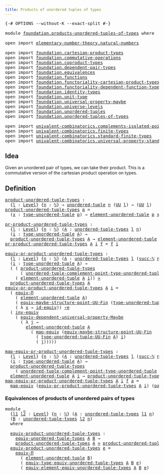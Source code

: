 ```yaml
---
title: Products of unordered tuples of types
---
```


<pre class="Agda"><a id="63" class="Symbol">{-#</a> <a id="67" class="Keyword">OPTIONS</a> <a id="75" class="Pragma">--without-K</a> <a id="87" class="Pragma">--exact-split</a> <a id="101" class="Symbol">#-}</a>

<a id="106" class="Keyword">module</a> <a id="113" href="foundation.products-unordered-tuples-of-types.html" class="Module">foundation.products-unordered-tuples-of-types</a> <a id="159" class="Keyword">where</a>

<a id="166" class="Keyword">open</a> <a id="171" class="Keyword">import</a> <a id="178" href="elementary-number-theory.natural-numbers.html" class="Module">elementary-number-theory.natural-numbers</a>

<a id="220" class="Keyword">open</a> <a id="225" class="Keyword">import</a> <a id="232" href="foundation.cartesian-product-types.html" class="Module">foundation.cartesian-product-types</a>
<a id="267" class="Keyword">open</a> <a id="272" class="Keyword">import</a> <a id="279" href="foundation.commutative-operations.html" class="Module">foundation.commutative-operations</a>
<a id="313" class="Keyword">open</a> <a id="318" class="Keyword">import</a> <a id="325" href="foundation.coproduct-types.html" class="Module">foundation.coproduct-types</a>
<a id="352" class="Keyword">open</a> <a id="357" class="Keyword">import</a> <a id="364" href="foundation.dependent-pair-types.html" class="Module">foundation.dependent-pair-types</a>
<a id="396" class="Keyword">open</a> <a id="401" class="Keyword">import</a> <a id="408" href="foundation.equivalences.html" class="Module">foundation.equivalences</a>
<a id="432" class="Keyword">open</a> <a id="437" class="Keyword">import</a> <a id="444" href="foundation.functions.html" class="Module">foundation.functions</a>
<a id="465" class="Keyword">open</a> <a id="470" class="Keyword">import</a> <a id="477" href="foundation.functoriality-cartesian-product-types.html" class="Module">foundation.functoriality-cartesian-product-types</a>
<a id="526" class="Keyword">open</a> <a id="531" class="Keyword">import</a> <a id="538" href="foundation.functoriality-dependent-function-types.html" class="Module">foundation.functoriality-dependent-function-types</a>
<a id="588" class="Keyword">open</a> <a id="593" class="Keyword">import</a> <a id="600" href="foundation.identity-types.html" class="Module">foundation.identity-types</a>
<a id="626" class="Keyword">open</a> <a id="631" class="Keyword">import</a> <a id="638" href="foundation.unit-type.html" class="Module">foundation.unit-type</a>
<a id="659" class="Keyword">open</a> <a id="664" class="Keyword">import</a> <a id="671" href="foundation.universal-property-maybe.html" class="Module">foundation.universal-property-maybe</a>
<a id="707" class="Keyword">open</a> <a id="712" class="Keyword">import</a> <a id="719" href="foundation.universe-levels.html" class="Module">foundation.universe-levels</a>
<a id="746" class="Keyword">open</a> <a id="751" class="Keyword">import</a> <a id="758" href="foundation.unordered-tuples.html" class="Module">foundation.unordered-tuples</a>
<a id="786" class="Keyword">open</a> <a id="791" class="Keyword">import</a> <a id="798" href="foundation.unordered-tuples-of-types.html" class="Module">foundation.unordered-tuples-of-types</a>

<a id="836" class="Keyword">open</a> <a id="841" class="Keyword">import</a> <a id="848" href="univalent-combinatorics.complements-isolated-points.html" class="Module">univalent-combinatorics.complements-isolated-points</a>
<a id="900" class="Keyword">open</a> <a id="905" class="Keyword">import</a> <a id="912" href="univalent-combinatorics.finite-types.html" class="Module">univalent-combinatorics.finite-types</a>
<a id="949" class="Keyword">open</a> <a id="954" class="Keyword">import</a> <a id="961" href="univalent-combinatorics.standard-finite-types.html" class="Module">univalent-combinatorics.standard-finite-types</a>
<a id="1007" class="Keyword">open</a> <a id="1012" class="Keyword">import</a> <a id="1019" href="univalent-combinatorics.universal-property-standard-finite-types.html" class="Module">univalent-combinatorics.universal-property-standard-finite-types</a>
</pre>
## Idea

Given an unordered pair of types, we can take their product. This is a commutative version of the cartesian product operation on types.

## Definition

<pre class="Agda"><a id="product-unordered-tuple-types"></a><a id="1258" href="foundation.products-unordered-tuples-of-types.html#1258" class="Function">product-unordered-tuple-types</a> <a id="1288" class="Symbol">:</a>
  <a id="1292" class="Symbol">{</a><a id="1293" href="foundation.products-unordered-tuples-of-types.html#1293" class="Bound">l</a> <a id="1295" class="Symbol">:</a> <a id="1297" href="Agda.Primitive.html#597" class="Postulate">Level</a><a id="1302" class="Symbol">}</a> <a id="1304" class="Symbol">{</a><a id="1305" href="foundation.products-unordered-tuples-of-types.html#1305" class="Bound">n</a> <a id="1307" class="Symbol">:</a> <a id="1309" href="elementary-number-theory.natural-numbers.html#1444" class="Datatype">ℕ</a><a id="1310" class="Symbol">}</a> <a id="1312" class="Symbol">→</a> <a id="1314" href="foundation.unordered-tuples.html#1180" class="Function">unordered-tuple</a> <a id="1330" href="foundation.products-unordered-tuples-of-types.html#1305" class="Bound">n</a> <a id="1332" class="Symbol">(</a><a id="1333" href="foundation-core.universe-levels.html#222" class="Primitive">UU</a> <a id="1336" href="foundation.products-unordered-tuples-of-types.html#1293" class="Bound">l</a><a id="1337" class="Symbol">)</a> <a id="1339" class="Symbol">→</a> <a id="1341" class="Symbol">(</a><a id="1342" href="foundation-core.universe-levels.html#222" class="Primitive">UU</a> <a id="1345" href="foundation.products-unordered-tuples-of-types.html#1293" class="Bound">l</a><a id="1346" class="Symbol">)</a>
<a id="1348" href="foundation.products-unordered-tuples-of-types.html#1258" class="Function">product-unordered-tuple-types</a> <a id="1378" href="foundation.products-unordered-tuples-of-types.html#1378" class="Bound">p</a> <a id="1380" class="Symbol">=</a>
  <a id="1384" class="Symbol">(</a><a id="1385" href="foundation.products-unordered-tuples-of-types.html#1385" class="Bound">x</a> <a id="1387" class="Symbol">:</a> <a id="1389" href="foundation.unordered-tuples.html#1474" class="Function">type-unordered-tuple</a> <a id="1410" href="foundation.products-unordered-tuples-of-types.html#1378" class="Bound">p</a><a id="1411" class="Symbol">)</a> <a id="1413" class="Symbol">→</a> <a id="1415" href="foundation.unordered-tuples.html#2150" class="Function">element-unordered-tuple</a> <a id="1439" href="foundation.products-unordered-tuples-of-types.html#1378" class="Bound">p</a> <a id="1441" href="foundation.products-unordered-tuples-of-types.html#1385" class="Bound">x</a>

<a id="pr-product-unordered-tuple-types"></a><a id="1444" href="foundation.products-unordered-tuples-of-types.html#1444" class="Function">pr-product-unordered-tuple-types</a> <a id="1477" class="Symbol">:</a>
  <a id="1481" class="Symbol">{</a><a id="1482" href="foundation.products-unordered-tuples-of-types.html#1482" class="Bound">l</a> <a id="1484" class="Symbol">:</a> <a id="1486" href="Agda.Primitive.html#597" class="Postulate">Level</a><a id="1491" class="Symbol">}</a> <a id="1493" class="Symbol">{</a><a id="1494" href="foundation.products-unordered-tuples-of-types.html#1494" class="Bound">n</a> <a id="1496" class="Symbol">:</a> <a id="1498" href="elementary-number-theory.natural-numbers.html#1444" class="Datatype">ℕ</a><a id="1499" class="Symbol">}</a> <a id="1501" class="Symbol">(</a><a id="1502" href="foundation.products-unordered-tuples-of-types.html#1502" class="Bound">A</a> <a id="1504" class="Symbol">:</a> <a id="1506" href="foundation.unordered-tuples-of-types.html#780" class="Function">unordered-tuple-types</a> <a id="1528" href="foundation.products-unordered-tuples-of-types.html#1482" class="Bound">l</a> <a id="1530" href="foundation.products-unordered-tuples-of-types.html#1494" class="Bound">n</a><a id="1531" class="Symbol">)</a>
  <a id="1535" class="Symbol">(</a><a id="1536" href="foundation.products-unordered-tuples-of-types.html#1536" class="Bound">i</a> <a id="1538" class="Symbol">:</a> <a id="1540" href="foundation.unordered-tuples.html#1474" class="Function">type-unordered-tuple</a> <a id="1561" href="foundation.products-unordered-tuples-of-types.html#1502" class="Bound">A</a><a id="1562" class="Symbol">)</a> <a id="1564" class="Symbol">→</a>
  <a id="1568" href="foundation.products-unordered-tuples-of-types.html#1258" class="Function">product-unordered-tuple-types</a> <a id="1598" href="foundation.products-unordered-tuples-of-types.html#1502" class="Bound">A</a> <a id="1600" class="Symbol">→</a> <a id="1602" href="foundation.unordered-tuples.html#2150" class="Function">element-unordered-tuple</a> <a id="1626" href="foundation.products-unordered-tuples-of-types.html#1502" class="Bound">A</a> <a id="1628" href="foundation.products-unordered-tuples-of-types.html#1536" class="Bound">i</a>
<a id="1630" href="foundation.products-unordered-tuples-of-types.html#1444" class="Function">pr-product-unordered-tuple-types</a> <a id="1663" href="foundation.products-unordered-tuples-of-types.html#1663" class="Bound">A</a> <a id="1665" href="foundation.products-unordered-tuples-of-types.html#1665" class="Bound">i</a> <a id="1667" href="foundation.products-unordered-tuples-of-types.html#1667" class="Bound">f</a> <a id="1669" class="Symbol">=</a> <a id="1671" href="foundation.products-unordered-tuples-of-types.html#1667" class="Bound">f</a> <a id="1673" href="foundation.products-unordered-tuples-of-types.html#1665" class="Bound">i</a>

<a id="equiv-pr-product-unordered-tuple-types"></a><a id="1676" href="foundation.products-unordered-tuples-of-types.html#1676" class="Function">equiv-pr-product-unordered-tuple-types</a> <a id="1715" class="Symbol">:</a>
  <a id="1719" class="Symbol">{</a><a id="1720" href="foundation.products-unordered-tuples-of-types.html#1720" class="Bound">l</a> <a id="1722" class="Symbol">:</a> <a id="1724" href="Agda.Primitive.html#597" class="Postulate">Level</a><a id="1729" class="Symbol">}</a> <a id="1731" class="Symbol">{</a><a id="1732" href="foundation.products-unordered-tuples-of-types.html#1732" class="Bound">n</a> <a id="1734" class="Symbol">:</a> <a id="1736" href="elementary-number-theory.natural-numbers.html#1444" class="Datatype">ℕ</a><a id="1737" class="Symbol">}</a> <a id="1739" class="Symbol">(</a><a id="1740" href="foundation.products-unordered-tuples-of-types.html#1740" class="Bound">A</a> <a id="1742" class="Symbol">:</a> <a id="1744" href="foundation.unordered-tuples-of-types.html#780" class="Function">unordered-tuple-types</a> <a id="1766" href="foundation.products-unordered-tuples-of-types.html#1720" class="Bound">l</a> <a id="1768" class="Symbol">(</a><a id="1769" href="elementary-number-theory.natural-numbers.html#1478" class="InductiveConstructor">succ-ℕ</a> <a id="1776" href="foundation.products-unordered-tuples-of-types.html#1732" class="Bound">n</a><a id="1777" class="Symbol">))</a>
  <a id="1782" class="Symbol">(</a><a id="1783" href="foundation.products-unordered-tuples-of-types.html#1783" class="Bound">i</a> <a id="1785" class="Symbol">:</a> <a id="1787" href="foundation.unordered-tuples.html#1474" class="Function">type-unordered-tuple</a> <a id="1808" href="foundation.products-unordered-tuples-of-types.html#1740" class="Bound">A</a><a id="1809" class="Symbol">)</a> <a id="1811" class="Symbol">→</a>
  <a id="1815" class="Symbol">(</a> <a id="1817" class="Symbol">(</a> <a id="1819" href="foundation.products-unordered-tuples-of-types.html#1258" class="Function">product-unordered-tuple-types</a>
      <a id="1855" class="Symbol">(</a> <a id="1857" href="foundation.unordered-tuples.html#2981" class="Function">unordered-tuple-complement-point-type-unordered-tuple</a> <a id="1911" href="foundation.products-unordered-tuples-of-types.html#1740" class="Bound">A</a> <a id="1913" href="foundation.products-unordered-tuples-of-types.html#1783" class="Bound">i</a><a id="1914" class="Symbol">))</a> <a id="1917" href="foundation-core.cartesian-product-types.html#577" class="Function Operator">×</a>
    <a id="1923" class="Symbol">(</a> <a id="1925" href="foundation.unordered-tuples.html#2150" class="Function">element-unordered-tuple</a> <a id="1949" href="foundation.products-unordered-tuples-of-types.html#1740" class="Bound">A</a> <a id="1951" href="foundation.products-unordered-tuples-of-types.html#1783" class="Bound">i</a><a id="1952" class="Symbol">))</a> <a id="1955" href="foundation-core.equivalences.html#1607" class="Function Operator">≃</a>
  <a id="1959" href="foundation.products-unordered-tuples-of-types.html#1258" class="Function">product-unordered-tuple-types</a> <a id="1989" href="foundation.products-unordered-tuples-of-types.html#1740" class="Bound">A</a>
<a id="1991" href="foundation.products-unordered-tuples-of-types.html#1676" class="Function">equiv-pr-product-unordered-tuple-types</a> <a id="2030" href="foundation.products-unordered-tuples-of-types.html#2030" class="Bound">A</a> <a id="2032" href="foundation.products-unordered-tuples-of-types.html#2032" class="Bound">i</a> <a id="2034" class="Symbol">=</a>
  <a id="2038" class="Symbol">(</a> <a id="2040" href="foundation.functoriality-dependent-function-types.html#4227" class="Function">equiv-Π</a>
    <a id="2052" class="Symbol">(</a> <a id="2054" href="foundation.unordered-tuples.html#2150" class="Function">element-unordered-tuple</a> <a id="2078" href="foundation.products-unordered-tuples-of-types.html#2030" class="Bound">A</a><a id="2079" class="Symbol">)</a>
    <a id="2085" class="Symbol">(</a> <a id="2087" href="univalent-combinatorics.complements-isolated-points.html#4210" class="Function">equiv-maybe-structure-point-UU-Fin</a> <a id="2122" class="Symbol">(</a><a id="2123" href="foundation.unordered-tuples.html#1394" class="Function">type-unordered-tuple-UU-Fin</a> <a id="2151" href="foundation.products-unordered-tuples-of-types.html#2030" class="Bound">A</a><a id="2152" class="Symbol">)</a> <a id="2154" href="foundation.products-unordered-tuples-of-types.html#2032" class="Bound">i</a><a id="2155" class="Symbol">)</a>
    <a id="2161" class="Symbol">(</a> <a id="2163" class="Symbol">λ</a> <a id="2165" href="foundation.products-unordered-tuples-of-types.html#2165" class="Bound">x</a> <a id="2167" class="Symbol">→</a> <a id="2169" href="foundation-core.equivalences.html#2480" class="Function">id-equiv</a><a id="2177" class="Symbol">))</a> <a id="2180" href="foundation-core.equivalences.html#7855" class="Function Operator">∘e</a>
  <a id="2185" class="Symbol">(</a> <a id="2187" href="foundation-core.equivalences.html#5707" class="Function">inv-equiv</a>
    <a id="2201" class="Symbol">(</a> <a id="2203" href="foundation.universal-property-maybe.html#1965" class="Function">equiv-dependent-universal-property-Maybe</a>
      <a id="2250" class="Symbol">(</a> <a id="2252" class="Symbol">λ</a> <a id="2254" href="foundation.products-unordered-tuples-of-types.html#2254" class="Bound">j</a> <a id="2256" class="Symbol">→</a>
        <a id="2266" href="foundation.unordered-tuples.html#2150" class="Function">element-unordered-tuple</a> <a id="2290" href="foundation.products-unordered-tuples-of-types.html#2030" class="Bound">A</a>
          <a id="2302" class="Symbol">(</a> <a id="2304" href="foundation-core.equivalences.html#1807" class="Function">map-equiv</a> <a id="2314" class="Symbol">(</a><a id="2315" href="univalent-combinatorics.complements-isolated-points.html#4210" class="Function">equiv-maybe-structure-point-UU-Fin</a>
            <a id="2362" class="Symbol">(</a> <a id="2364" href="foundation.unordered-tuples.html#1394" class="Function">type-unordered-tuple-UU-Fin</a> <a id="2392" href="foundation.products-unordered-tuples-of-types.html#2030" class="Bound">A</a><a id="2393" class="Symbol">)</a> <a id="2395" href="foundation.products-unordered-tuples-of-types.html#2032" class="Bound">i</a><a id="2396" class="Symbol">)</a>
            <a id="2410" class="Symbol">(</a> <a id="2412" href="foundation.products-unordered-tuples-of-types.html#2254" class="Bound">j</a><a id="2413" class="Symbol">)))))</a>

<a id="map-equiv-pr-product-unordered-tuple-types"></a><a id="2420" href="foundation.products-unordered-tuples-of-types.html#2420" class="Function">map-equiv-pr-product-unordered-tuple-types</a> <a id="2463" class="Symbol">:</a>
  <a id="2467" class="Symbol">{</a><a id="2468" href="foundation.products-unordered-tuples-of-types.html#2468" class="Bound">l</a> <a id="2470" class="Symbol">:</a> <a id="2472" href="Agda.Primitive.html#597" class="Postulate">Level</a><a id="2477" class="Symbol">}</a> <a id="2479" class="Symbol">{</a><a id="2480" href="foundation.products-unordered-tuples-of-types.html#2480" class="Bound">n</a> <a id="2482" class="Symbol">:</a> <a id="2484" href="elementary-number-theory.natural-numbers.html#1444" class="Datatype">ℕ</a><a id="2485" class="Symbol">}</a> <a id="2487" class="Symbol">(</a><a id="2488" href="foundation.products-unordered-tuples-of-types.html#2488" class="Bound">A</a> <a id="2490" class="Symbol">:</a> <a id="2492" href="foundation.unordered-tuples-of-types.html#780" class="Function">unordered-tuple-types</a> <a id="2514" href="foundation.products-unordered-tuples-of-types.html#2468" class="Bound">l</a> <a id="2516" class="Symbol">(</a><a id="2517" href="elementary-number-theory.natural-numbers.html#1478" class="InductiveConstructor">succ-ℕ</a> <a id="2524" href="foundation.products-unordered-tuples-of-types.html#2480" class="Bound">n</a><a id="2525" class="Symbol">))</a>
  <a id="2530" class="Symbol">(</a><a id="2531" href="foundation.products-unordered-tuples-of-types.html#2531" class="Bound">i</a> <a id="2533" class="Symbol">:</a> <a id="2535" href="foundation.unordered-tuples.html#1474" class="Function">type-unordered-tuple</a> <a id="2556" href="foundation.products-unordered-tuples-of-types.html#2488" class="Bound">A</a><a id="2557" class="Symbol">)</a> <a id="2559" class="Symbol">→</a>
  <a id="2563" href="foundation.products-unordered-tuples-of-types.html#1258" class="Function">product-unordered-tuple-types</a>
    <a id="2597" class="Symbol">(</a> <a id="2599" href="foundation.unordered-tuples.html#2981" class="Function">unordered-tuple-complement-point-type-unordered-tuple</a> <a id="2653" href="foundation.products-unordered-tuples-of-types.html#2488" class="Bound">A</a> <a id="2655" href="foundation.products-unordered-tuples-of-types.html#2531" class="Bound">i</a><a id="2656" class="Symbol">)</a> <a id="2658" class="Symbol">→</a>
  <a id="2662" href="foundation.unordered-tuples.html#2150" class="Function">element-unordered-tuple</a> <a id="2686" href="foundation.products-unordered-tuples-of-types.html#2488" class="Bound">A</a> <a id="2688" href="foundation.products-unordered-tuples-of-types.html#2531" class="Bound">i</a> <a id="2690" class="Symbol">→</a> <a id="2692" href="foundation.products-unordered-tuples-of-types.html#1258" class="Function">product-unordered-tuple-types</a> <a id="2722" href="foundation.products-unordered-tuples-of-types.html#2488" class="Bound">A</a>
<a id="2724" href="foundation.products-unordered-tuples-of-types.html#2420" class="Function">map-equiv-pr-product-unordered-tuple-types</a> <a id="2767" href="foundation.products-unordered-tuples-of-types.html#2767" class="Bound">A</a> <a id="2769" href="foundation.products-unordered-tuples-of-types.html#2769" class="Bound">i</a> <a id="2771" href="foundation.products-unordered-tuples-of-types.html#2771" class="Bound">f</a> <a id="2773" href="foundation.products-unordered-tuples-of-types.html#2773" class="Bound">a</a> <a id="2775" class="Symbol">=</a>
  <a id="2779" href="foundation-core.equivalences.html#1807" class="Function">map-equiv</a> <a id="2789" class="Symbol">(</a><a id="2790" href="foundation.products-unordered-tuples-of-types.html#1676" class="Function">equiv-pr-product-unordered-tuple-types</a> <a id="2829" href="foundation.products-unordered-tuples-of-types.html#2767" class="Bound">A</a> <a id="2831" href="foundation.products-unordered-tuples-of-types.html#2769" class="Bound">i</a><a id="2832" class="Symbol">)</a> <a id="2834" class="Symbol">(</a><a id="2835" href="foundation-core.dependent-pair-types.html#575" class="InductiveConstructor">pair</a> <a id="2840" href="foundation.products-unordered-tuples-of-types.html#2771" class="Bound">f</a> <a id="2842" href="foundation.products-unordered-tuples-of-types.html#2773" class="Bound">a</a><a id="2843" class="Symbol">)</a>
</pre>
### Equivalences of products of unordered pairs of types

<pre class="Agda"><a id="2916" class="Keyword">module</a> <a id="2923" href="foundation.products-unordered-tuples-of-types.html#2923" class="Module">_</a>
  <a id="2927" class="Symbol">{</a><a id="2928" href="foundation.products-unordered-tuples-of-types.html#2928" class="Bound">l1</a> <a id="2931" href="foundation.products-unordered-tuples-of-types.html#2931" class="Bound">l2</a> <a id="2934" class="Symbol">:</a> <a id="2936" href="Agda.Primitive.html#597" class="Postulate">Level</a><a id="2941" class="Symbol">}</a> <a id="2943" class="Symbol">{</a><a id="2944" href="foundation.products-unordered-tuples-of-types.html#2944" class="Bound">n</a> <a id="2946" class="Symbol">:</a> <a id="2948" href="elementary-number-theory.natural-numbers.html#1444" class="Datatype">ℕ</a><a id="2949" class="Symbol">}</a> <a id="2951" class="Symbol">(</a><a id="2952" href="foundation.products-unordered-tuples-of-types.html#2952" class="Bound">A</a> <a id="2954" class="Symbol">:</a> <a id="2956" href="foundation.unordered-tuples-of-types.html#780" class="Function">unordered-tuple-types</a> <a id="2978" href="foundation.products-unordered-tuples-of-types.html#2928" class="Bound">l1</a> <a id="2981" href="foundation.products-unordered-tuples-of-types.html#2944" class="Bound">n</a><a id="2982" class="Symbol">)</a>
  <a id="2986" class="Symbol">(</a><a id="2987" href="foundation.products-unordered-tuples-of-types.html#2987" class="Bound">B</a> <a id="2989" class="Symbol">:</a> <a id="2991" href="foundation.unordered-tuples-of-types.html#780" class="Function">unordered-tuple-types</a> <a id="3013" href="foundation.products-unordered-tuples-of-types.html#2931" class="Bound">l2</a> <a id="3016" href="foundation.products-unordered-tuples-of-types.html#2944" class="Bound">n</a><a id="3017" class="Symbol">)</a>
  <a id="3021" class="Keyword">where</a>

  <a id="3030" href="foundation.products-unordered-tuples-of-types.html#3030" class="Function">equiv-product-unordered-tuple-types</a> <a id="3066" class="Symbol">:</a>
    <a id="3072" href="foundation.unordered-tuples-of-types.html#946" class="Function">equiv-unordered-tuple-types</a> <a id="3100" href="foundation.products-unordered-tuples-of-types.html#2952" class="Bound">A</a> <a id="3102" href="foundation.products-unordered-tuples-of-types.html#2987" class="Bound">B</a> <a id="3104" class="Symbol">→</a>
    <a id="3110" href="foundation.products-unordered-tuples-of-types.html#1258" class="Function">product-unordered-tuple-types</a> <a id="3140" href="foundation.products-unordered-tuples-of-types.html#2952" class="Bound">A</a> <a id="3142" href="foundation-core.equivalences.html#1607" class="Function Operator">≃</a> <a id="3144" href="foundation.products-unordered-tuples-of-types.html#1258" class="Function">product-unordered-tuple-types</a> <a id="3174" href="foundation.products-unordered-tuples-of-types.html#2987" class="Bound">B</a>
  <a id="3178" href="foundation.products-unordered-tuples-of-types.html#3030" class="Function">equiv-product-unordered-tuple-types</a> <a id="3214" href="foundation.products-unordered-tuples-of-types.html#3214" class="Bound">e</a> <a id="3216" class="Symbol">=</a>
    <a id="3222" href="foundation.functoriality-dependent-function-types.html#4227" class="Function">equiv-Π</a>
      <a id="3236" class="Symbol">(</a> <a id="3238" href="foundation.unordered-tuples.html#2150" class="Function">element-unordered-tuple</a> <a id="3262" href="foundation.products-unordered-tuples-of-types.html#2987" class="Bound">B</a><a id="3263" class="Symbol">)</a>
      <a id="3271" class="Symbol">(</a> <a id="3273" href="foundation.unordered-tuples-of-types.html#1449" class="Function">equiv-type-equiv-unordered-tuple-types</a> <a id="3312" href="foundation.products-unordered-tuples-of-types.html#2952" class="Bound">A</a> <a id="3314" href="foundation.products-unordered-tuples-of-types.html#2987" class="Bound">B</a> <a id="3316" href="foundation.products-unordered-tuples-of-types.html#3214" class="Bound">e</a><a id="3317" class="Symbol">)</a>
      <a id="3325" class="Symbol">(</a> <a id="3327" href="foundation.unordered-tuples-of-types.html#1794" class="Function">equiv-element-equiv-unordered-tuple-types</a> <a id="3369" href="foundation.products-unordered-tuples-of-types.html#2952" class="Bound">A</a> <a id="3371" href="foundation.products-unordered-tuples-of-types.html#2987" class="Bound">B</a> <a id="3373" href="foundation.products-unordered-tuples-of-types.html#3214" class="Bound">e</a><a id="3374" class="Symbol">)</a>
</pre>
